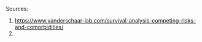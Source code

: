 Sources:

1. https://www.vanderschaar-lab.com/survival-analysis-competing-risks-and-comorbidities/
1. 
